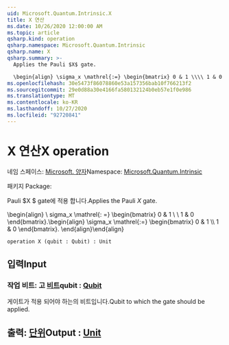 ```yaml
---
uid: Microsoft.Quantum.Intrinsic.X
title: X 연산
ms.date: 10/26/2020 12:00:00 AM
ms.topic: article
qsharp.kind: operation
qsharp.namespace: Microsoft.Quantum.Intrinsic
qsharp.name: X
qsharp.summary: >-
  Applies the Pauli $X$ gate.

  \begin{align} \sigma_x \mathrel{:=} \begin{bmatrix} 0 & 1 \\\\ 1 & 0 \end{bmatrix}. \end{align}
ms.openlocfilehash: 30e5473f86078860e53a157356bab10f766213f2
ms.sourcegitcommit: 29e0d88a30e4166fa580132124b0eb57e1f0e986
ms.translationtype: MT
ms.contentlocale: ko-KR
ms.lasthandoff: 10/27/2020
ms.locfileid: "92720841"
---
```

# <a name="x-operation"></a><span data-ttu-id="aff94-102">X 연산</span><span class="sxs-lookup"><span data-stu-id="aff94-102">X operation</span></span>

<span data-ttu-id="aff94-103">네임 스페이스: [Microsoft. 양자](xref:Microsoft.Quantum.Intrinsic)</span><span class="sxs-lookup"><span data-stu-id="aff94-103">Namespace: [Microsoft.Quantum.Intrinsic](xref:Microsoft.Quantum.Intrinsic)</span></span>

<span data-ttu-id="aff94-104">패키지 [](https://nuget.org/packages/)</span><span class="sxs-lookup"><span data-stu-id="aff94-104">Package: [](https://nuget.org/packages/)</span></span>


<span data-ttu-id="aff94-105">Pauli $X $ gate에 적용 합니다.</span><span class="sxs-lookup"><span data-stu-id="aff94-105">Applies the Pauli $X$ gate.</span></span>

<span data-ttu-id="aff94-106">\begin{align} \ sigma_x \mathrel{: =} \begin{bmatrix} 0 & 1 \\ \\ 1 & 0 \end{bmatrix}.</span><span class="sxs-lookup"><span data-stu-id="aff94-106">\begin{align} \sigma_x \mathrel{:=} \begin{bmatrix} 0 & 1 \\\\ 1 & 0 \end{bmatrix}.</span></span>
<span data-ttu-id="aff94-107">\end{align}</span><span class="sxs-lookup"><span data-stu-id="aff94-107">\end{align}</span></span>

```qsharp
operation X (qubit : Qubit) : Unit
```


## <a name="input"></a><span data-ttu-id="aff94-108">입력</span><span class="sxs-lookup"><span data-stu-id="aff94-108">Input</span></span>

### <a name="qubit--qubit"></a><span data-ttu-id="aff94-109">작업 비트: 고 [비트](xref:microsoft.quantum.lang-ref.qubit)</span><span class="sxs-lookup"><span data-stu-id="aff94-109">qubit : [Qubit](xref:microsoft.quantum.lang-ref.qubit)</span></span>

<span data-ttu-id="aff94-110">게이트가 적용 되어야 하는의 비트입니다.</span><span class="sxs-lookup"><span data-stu-id="aff94-110">Qubit to which the gate should be applied.</span></span>



## <a name="output--unit"></a><span data-ttu-id="aff94-111">출력: [단위](xref:microsoft.quantum.lang-ref.unit)</span><span class="sxs-lookup"><span data-stu-id="aff94-111">Output : [Unit](xref:microsoft.quantum.lang-ref.unit)</span></span>


